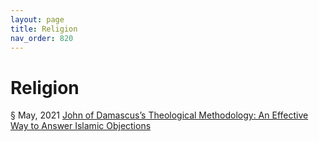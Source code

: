 ```yaml
---
layout: page
title: Religion 
nav_order: 820
---
```


# Religion 
§ May, 2021 [John of Damascus’s Theological Methodology: An Effective Way to Answer Islamic Objections](https://archive-j.bsafes.com/docs/J/John-of-Damascus’s-Theological-Methodology-An-Effective-Way-to-Answer-Islamic-Objections/)  
